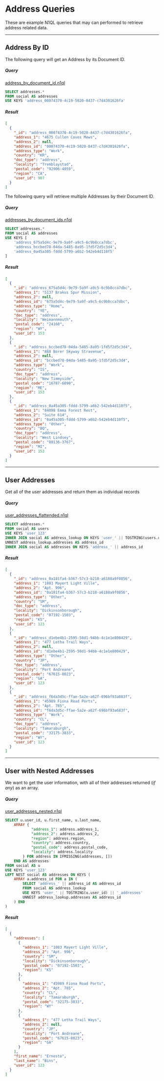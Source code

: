 # Address Queries

These are example N1QL queries that may can performed to retrieve address related data.

---

## Address By ID

The following query will get an Address by its Document ID.

##### Query

[address\_by\_document\_id.n1ql](queries/addresses/address_by_document_id.n1ql)

```sql
SELECT addresses.*
FROM social AS addresses
USE KEYS 'address_00074370-4c19-5020-8437-c7d4301626fa'
```

##### Result

```json
[
  {
    "_id": "address_00074370-4c19-5020-8437-c7d4301626fa",
    "address_1": "4675 Cullen Coves Mews",
    "address_2": null,
    "address_id": "00074370-4c19-5020-8437-c7d4301626fa",
    "address_type": "Work",
    "country": "KR",
    "doc_type": "address",
    "locality": "Tremblaystad",
    "postal_code": "92906-4059",
    "region": "CA",
    "user_id": 907
  }
]
```

The following query will retrieve multiple Addresses by their Document ID.

##### Query

[addresses\_by\_document\_ids.n1ql](queries/addresses/addresses_by_document_ids.n1ql)

```sql
SELECT addresses.*
FROM social AS addresses
USE KEYS [
    'address_675a5d4c-9e79-5a9f-a9c5-6c9b8cca7dbc',
    'address_bccbed78-04da-5485-8a95-1fd5f2d5c3d4',
    'address_0a45a305-fddd-5799-a6b2-542eb4d110f5'
]
```

##### Result

```json
[
  {
    "_id": "address_675a5d4c-9e79-5a9f-a9c5-6c9b8cca7dbc",
    "address_1": "5137 Brakus Spur Mission",
    "address_2": null,
    "address_id": "675a5d4c-9e79-5a9f-a9c5-6c9b8cca7dbc",
    "address_type": "Home",
    "country": "YE",
    "doc_type": "address",
    "locality": "Weimannmouth",
    "postal_code": "24160",
    "region": "WY",
    "user_id": 153
  },
  {
    "_id": "address_bccbed78-04da-5485-8a95-1fd5f2d5c3d4",
    "address_1": "888 Borer Skyway Stravenue",
    "address_2": null,
    "address_id": "bccbed78-04da-5485-8a95-1fd5f2d5c3d4",
    "address_type": "Work",
    "country": "IS",
    "doc_type": "address",
    "locality": "New Timmyside",
    "postal_code": "16787-6090",
    "region": "ME",
    "user_id": 153
  },
  {
    "_id": "address_0a45a305-fddd-5799-a6b2-542eb4d110f5",
    "address_1": "84098 Emma Forest Rest",
    "address_2": "Suite 614",
    "address_id": "0a45a305-fddd-5799-a6b2-542eb4d110f5",
    "address_type": "Other",
    "country": "BQ",
    "doc_type": "address",
    "locality": "West Lindsey",
    "postal_code": "80136-3767",
    "region": "MI",
    "user_id": 153
  }
]
```

---

## User Addresses

Get all of the user addresses and return them as individual records

##### Query

[user\_addresses\_flattended.n1ql](queries/addresses/user_addresses_flattended.n1ql)

```sql
SELECT addresses.*
FROM social AS users
USE KEYS 'user_123'
INNER JOIN social AS address_lookup ON KEYS 'user_' || TOSTRING(users.user_id) || '_addresses'
UNNEST address_lookup.addresses AS address_id
INNER JOIN social AS addresses ON KEYS 'address_' || address_id
```

##### Result

```json
[
  {
    "_id": "address_0a181fa4-b367-57c3-b218-a6188a9f0856",
    "address_1": "1083 Mayert Light Ville",
    "address_2": "Apt. 996",
    "address_id": "0a181fa4-b367-57c3-b218-a6188a9f0856",
    "address_type": "Other",
    "country": "SM",
    "doc_type": "address",
    "locality": "Dickinsonborough",
    "postal_code": "07192-1503",
    "region": "KS",
    "user_id": 123
  },
  {
    "_id": "address_d1ebe4b1-2595-58d1-94bb-4c1e1e800429",
    "address_1": "477 Letha Trail Ways",
    "address_2": null,
    "address_id": "d1ebe4b1-2595-58d1-94bb-4c1e1e800429",
    "address_type": "Other",
    "country": "JP",
    "doc_type": "address",
    "locality": "Port Andreane",
    "postal_code": "67615-8023",
    "region": "GA",
    "user_id": 123
  },
  {
    "_id": "address_f6da3d5c-ffae-5a2e-a62f-696bf93a683f",
    "address_1": "45989 Fiona Road Ports",
    "address_2": "Apt. 785",
    "address_id": "f6da3d5c-ffae-5a2e-a62f-696bf93a683f",
    "address_type": "Work",
    "country": "CL",
    "doc_type": "address",
    "locality": "Tamaraburgh",
    "postal_code": "32175-3833",
    "region": "WY",
    "user_id": 123
  }
]
```

---

## User with Nested Addresses

We want to get the user information, with all of their addresses returned (*if any*) as an array.

##### Query

[user\_addresses\_nested.n1ql](queries/addresses/user_addresses_nested.n1ql)

```sql
SELECT u.user_id, u.first_name, u.last_name,
    ARRAY {
            "address_1": address.address_1,
            "address_2": address.address_2,
            "region": address.region,
            "country": address.country,
            "postal_code": address.postal_code,
            "locality": address.locality
        } FOR address IN IFMISSING(addresses, [])
    END AS addresses
FROM social AS u
USE KEYS 'user_123'
LEFT NEST social AS addresses ON KEYS (
    ARRAY a.address_id FOR a IN (
        SELECT 'address_' || address_id AS address_id
        FROM social AS address_lookup
        USE KEYS 'user_' || TOSTRING(u.user_id) || '_addresses'
        UNNEST address_lookup.addresses AS address_id
    ) END
)
```

##### Result

```json
[
  {
    "addresses": [
      {
        "address_1": "1083 Mayert Light Ville",
        "address_2": "Apt. 996",
        "country": "SM",
        "locality": "Dickinsonborough",
        "postal_code": "07192-1503",
        "region": "KS"
      },
      {
        "address_1": "45989 Fiona Road Ports",
        "address_2": "Apt. 785",
        "country": "CL",
        "locality": "Tamaraburgh",
        "postal_code": "32175-3833",
        "region": "WY"
      },
      {
        "address_1": "477 Letha Trail Ways",
        "address_2": null,
        "country": "JP",
        "locality": "Port Andreane",
        "postal_code": "67615-8023",
        "region": "GA"
      }
    ],
    "first_name": "Ernesto",
    "last_name": "Bins",
    "user_id": 123
  }
]
```